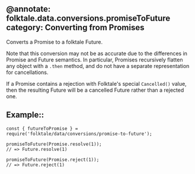 @annotate: folktale.data.conversions.promiseToFuture
category: Converting from Promises
---

Converts a Promise to a folktale Future.

Note that this conversion may not be as accurate due to the differences in Promise and Future semantics. In particular, Promises recursively flatten any object with a `.then` method, and do not have a separate representation for cancellations.

If a Promise contains a rejection with Folktale's special `Cancelled()` value, then the resulting Future will be a cancelled Future rather than a rejected one.


## Example::

    const { futureToPromise } = require('folktale/data/conversions/promise-to-future');

    promiseToFuture(Promise.resolve(1));
    // => Future.resolve(1)

    promiseToFuture(Promise.reject(1));
    // => Future.reject(1)

